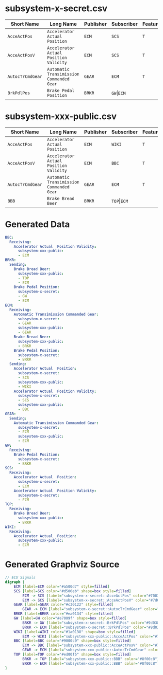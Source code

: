 subsystem-x-secret.csv
==========================
|Short Name|Long Name|Publisher|Subscriber|Feature02:EBD|Feature05:ABS|Feature06:TCS|Feature07:SCS  |
| --- |--- |--- |--- |--- |--- |--- |--- |
|`AcceActPos` |`Accelerator Actual  Position` |`ECM` |`SCS` |`T` |`T` |`T` |`T` |
|`AcceActPosV` |`Accelerator Actual  Position Validity` |`ECM` |`SCS` |`T` |`T` |`T` |`T` |
|`AutocTrCmdGear` |`Automatic Transimission Commanded Gear` |`GEAR` |`ECM` |`T` |`T` |`T` | |
|`BrkPdlPos` |`Brake Pedal Position` |`BRKR` |`GW`\|`ECM` | | | |`T` |

subsystem-xxx-public.csv
==========================
|Short Name|Long Name|Publisher|Subscriber|Feature02:EBD|Feature05:ABS|Feature06:TCS|Feature07:SCS  |
| --- |--- |--- |--- |--- |--- |--- |--- |
|`AcceActPos` |`Accelerator Actual  Position` |`ECM` |`WIKI` |`T` |`T` |`T` |`T` |
|`AcceActPosV` |`Accelerator Actual  Position Validity` |`ECM` |`BBC` |`T` |`T` |`T` |`T` |
|`AutocTrCmdGear` |`Automatic Transimission Commanded Gear` |`GEAR` |`ECM` |`T` |`T` |`T` | |
|`BBB` |`Brake Bread Beer` |`BRKR` |`TOP`\|`ECM` | | | |`T` |


Generated Data
==========================

```yaml
BBC:
  Receiving:
    Accelerator Actual  Position Validity:
      subsystem-xxx-public:
      - ECM
BRKR:
  Sending:
    Brake Bread Beer:
      subsystem-xxx-public:
      - TOP
      - ECM
    Brake Pedal Position:
      subsystem-x-secret:
      - GW
      - ECM
ECM:
  Receiving:
    Automatic Transimission Commanded Gear:
      subsystem-x-secret:
      - GEAR
      subsystem-xxx-public:
      - GEAR
    Brake Bread Beer:
      subsystem-xxx-public:
      - BRKR
    Brake Pedal Position:
      subsystem-x-secret:
      - BRKR
  Sending:
    Accelerator Actual  Position:
      subsystem-x-secret:
      - SCS
      subsystem-xxx-public:
      - WIKI
    Accelerator Actual  Position Validity:
      subsystem-x-secret:
      - SCS
      subsystem-xxx-public:
      - BBC
GEAR:
  Sending:
    Automatic Transimission Commanded Gear:
      subsystem-x-secret:
      - ECM
      subsystem-xxx-public:
      - ECM
GW:
  Receiving:
    Brake Pedal Position:
      subsystem-x-secret:
      - BRKR
SCS:
  Receiving:
    Accelerator Actual  Position:
      subsystem-x-secret:
      - ECM
    Accelerator Actual  Position Validity:
      subsystem-x-secret:
      - ECM
TOP:
  Receiving:
    Brake Bread Beer:
      subsystem-xxx-public:
      - BRKR
WIKI:
  Receiving:
    Accelerator Actual  Position:
      subsystem-xxx-public:
      - ECM
```
Generated Graphviz Source
==========================

```dot
// ECU Signals
digraph {
	ECM [label=ECM color="#a500d7" style=filled]
	SCS [label=SCS color="#d500eb" shape=box style=filled]
		ECM -> SCS [label="subsystem-x-secret::AcceActPos" color="#7003ca"]
		ECM -> SCS [label="subsystem-x-secret::AcceActPosV" color="#7d0424"]
	GEAR [label=GEAR color="#c30122" style=filled]
		GEAR -> ECM [label="subsystem-x-secret::AutocTrCmdGear" color="#fa057d"]
	BRKR [label=BRKR color="#ea0134" style=filled]
	GW [label=GW color="#e7009f" shape=box style=filled]
		BRKR -> GW [label="subsystem-x-secret::BrkPdlPos" color="#9d0382"]
		BRKR -> ECM [label="subsystem-x-secret::BrkPdlPos" color="#9d0382"]
	WIKI [label=WIKI color="#1a0138" shape=box style=filled]
		ECM -> WIKI [label="subsystem-xxx-public::AcceActPos" color="#7003ca"]
	BBC [label=BBC color="#9000c9" shape=box style=filled]
		ECM -> BBC [label="subsystem-xxx-public::AcceActPosV" color="#7d0424"]
		GEAR -> ECM [label="subsystem-xxx-public::AutocTrCmdGear" color="#fa057d"]
	TOP [label=TOP color="#ed00f5" shape=box style=filled]
		BRKR -> TOP [label="subsystem-xxx-public::BBB" color="#8f00c8"]
		BRKR -> ECM [label="subsystem-xxx-public::BBB" color="#8f00c8"]
}
```